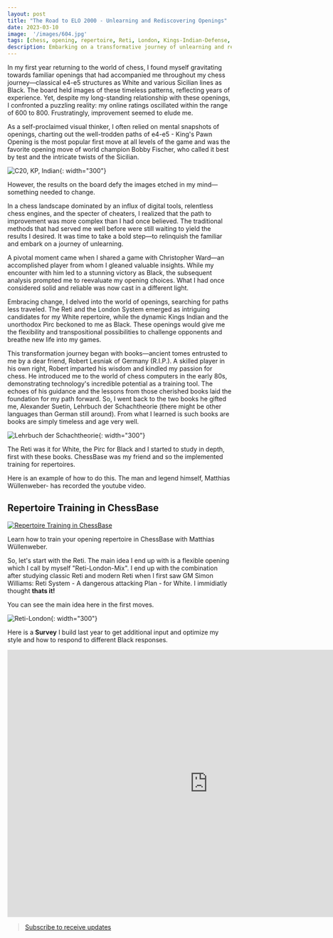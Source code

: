 ```yaml
---
layout: post
title: "The Road to ELO 2000 - Unlearning and Rediscovering Openings"
date: 2023-03-10
image:  '/images/604.jpg'
tags: [chess, opening, repertoire, Reti, London, Kings-Indian-Defense, Pirc, books]
description: Embarking on a transformative journey of unlearning and rediscovery, I ventured into uncharted territory to elevate my chess game and explore new openings.
---
```


In my first year returning to the world of chess, I found myself gravitating towards familiar openings that had accompanied me throughout my chess journey—classical e4-e5 structures as White and various Sicilian lines as Black. The board held images of these timeless patterns, reflecting years of experience. Yet, despite my long-standing relationship with these openings, I confronted a puzzling reality: my online ratings oscillated within the range of 600 to 800. Frustratingly, improvement seemed to elude me.

As a self-proclaimed visual thinker, I often relied on mental snapshots of openings, charting out the well-trodden paths of e4-e5 - King's Pawn Opening is the most popular first move at all levels of the game and was the favorite opening move of world champion Bobby Fischer, who called it best by test and the intricate twists of the Sicilian. 

![C20, KP, Indian](https://github.com/Egbert-Azure/egbert-azure.Github.io/assets/55332675/1a03e7af-34e3-4e7e-8303-e3f76a09aecb){: width="300"}

However, the results on the board defy the images etched in my mind—something needed to change.

In a chess landscape dominated by an influx of digital tools, relentless chess engines, and the specter of cheaters, I realized that the path to improvement was more complex than I had once believed. The traditional methods that had served me well before were still waiting to yield the results I desired. It was time to take a bold step—to relinquish the familiar and embark on a journey of unlearning.

A pivotal moment came when I shared a game with Christopher Ward—an accomplished player from whom I gleaned valuable insights. While my encounter with him led to a stunning victory as Black, the subsequent analysis prompted me to reevaluate my opening choices. What I had once considered solid and reliable was now cast in a different light.

Embracing change, I delved into the world of openings, searching for paths less traveled. The Reti and the London System emerged as intriguing candidates for my White repertoire, while the dynamic Kings Indian and the unorthodox Pirc beckoned to me as Black. These openings would give me the flexibility and transpositional possibilities to challenge opponents and breathe new life into my games.

This transformation journey began with books—ancient tomes entrusted to me by a dear friend, Robert Lesniak of Germany (R.I.P.). A skilled player in his own right, Robert imparted his wisdom and kindled my passion for chess. He introduced me to the world of chess computers in the early 80s, demonstrating technology's incredible potential as a training tool. The echoes of his guidance and the lessons from those cherished books laid the foundation for my path forward.
So, I went back to the two books he gifted me, Alexander Suetin, Lehrbuch der Schachtheorie (there might be other languages than German still around). From what I learned is such books are books are simply timeless and age very well.

![Lehrbuch der Schachtheorie](https://github.com/Egbert-Azure/egbert-azure.Github.io/assets/55332675/460a187a-e8bd-4188-8764-3efd2c561df9 "Lehrbuch der Schachtheorie"){: width="300"}


The Reti was it for White, the Pirc for Black and I started to study in depth, first with these books.
ChessBase was my friend and so the implemented training for repertoires.

Here is an example of how to do this. The man and legend himself, Matthias Wüllenweber- has recorded the youtube video.

## Repertoire Training in ChessBase

[![Repertoire Training in ChessBase](https://img.youtube.com/vi/ZZ6idKvSNlA/maxresdefault.jpg)](https://www.youtube.com/watch?v=ZZ6idKvSNlA&t=32s)

Learn how to train your opening repertoire in ChessBase with Matthias Wüllenweber.

So, let's start with the Reti. The main idea I end up with is a flexible opening which I call by myself "Reti-London-Mix". I end up with the combination after studying classic Reti and modern Reti when I first saw GM Simon Williams: Reti System - A dangerous attacking Plan - for White. I immidiatly thought **thats it!**

You can see the main idea here in the first moves.

![Reti-London](<{{site.baseurl}}/images/Screenshot 2023-08-12 082815.jpg>){: width="300"}

Here is a **Survey** I build last year to get additional input and optimize my style and how to respond to different Black responses.

<iframe style='border: 0;' width='900px' height='600px' src='https://share.chessbase.com/SharedGames/frame/?p=fNRxib/zDVh9L9GuFfhINyTNtyNSX0yiu8ng5jQ2PzhFKcYIpc/8PeKuRjIK6e9R'></iframe>


> [Subscribe to receive updates](https://follow.it/senior-chess-improver?leanpub)
